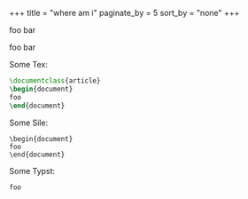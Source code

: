 +++
title = "where am i"
paginate_by = 5
sort_by = "none"
+++

foo bar

foo bar

Some Tex:

```latex
\documentclass{article}
\begin{document}
foo
\end{document}
```

Some Sile:

```sile
\begin{document}
foo
\end{document}
```

Some Typst:

```typst
foo
```
